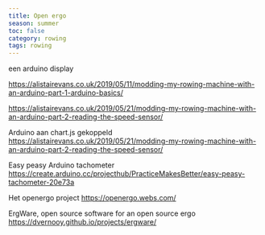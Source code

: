 ```yaml
---
title: Open ergo
season: summer
toc: false
category: rowing
tags: rowing
---
```


een arduino display 

https://alistairevans.co.uk/2019/05/11/modding-my-rowing-machine-with-an-arduino-part-1-arduino-basics/

https://alistairevans.co.uk/2019/05/21/modding-my-rowing-machine-with-an-arduino-part-2-reading-the-speed-sensor/

Arduino aan chart.js gekoppeld https://alistairevans.co.uk/2019/05/21/modding-my-rowing-machine-with-an-arduino-part-2-reading-the-speed-sensor/


Easy peasy Arduino tachometer https://create.arduino.cc/projecthub/PracticeMakesBetter/easy-peasy-tachometer-20e73a


Het openergo project https://openergo.webs.com/


ErgWare, open source software for an open source ergo https://dvernooy.github.io/projects/ergware/

